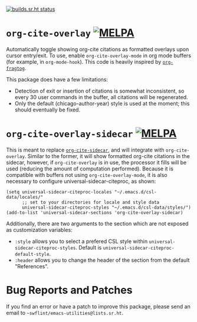 [![builds.sr.ht status](https://builds.sr.ht/~swflint/org-cite-overlay.svg)](https://builds.sr.ht/~swflint/org-cite-overlay?)

# `org-cite-overlay` [![MELPA](https://melpa.org/packages/org-cite-overlay.svg)](https://melpa.org/#/org-cite-overlay)

Automatically toggle showing org-cite citations as formatted overlays upon cursor entry/exit.
To use, enable `org-cite-overlay-mode` in org mode buffers (for example, in `org-mode-hook`).
This code is heavily inspired by [`org-fragtog`](https://github.com/io12/org-fragtog/).

This package does have a few limitations:
 - Detection of exit or insertion of citations is somewhat inconsistent, so every 30 user commands in the buffer, all citations will be regenerated.
 - Only the default (chicago-author-year) style is used at the moment; this should eventually be fixed.

# `org-cite-overlay-sidecar` [![MELPA](https://melpa.org/packages/org-cite-overlay-sidecar.svg)](https://melpa.org/#/org-cite-overlay-sidecar)

This is meant to replace [`org-cite-sidecar`](https://melpa.org/#/org-cite-sidecar), and will integrate with `org-cite-overlay`.
Similar to the former, it will show formatted org-cite citations in the sidecar, however, if `org-cite-overlay` is in use, the processor it fills will be used (reducing the amount of computation performed).
Because it is compatible with buffers not using `org-cite-overlay-mode`, it is also necessary to configure universal-sidecar-citeproc, as shown:

```elisp
(setq universal-sidecar-citeproc-locales "~/.emacs.d/csl-data/locales/"
      ;; set to your directories for locale and style data
      universal-sidecar-citeproc-styles "~/.emacs.d/csl-data/styles/")
(add-to-list 'universal-sidecar-sections 'org-cite-overlay-sidecar)
```

Additionally, there are two arguments to the section which are not
exposed as customization variables:

 - `:style` allows you to select a prefered CSL style within `universal-sidecar-citeproc-styles`.
 Default is `universal-sidecar-citeproc-default-style`.
 - `:header` allows you to change the header of the section from the default "References".

# Bug Reports and Patches

If you find an error or have a patch to improve this package, please send an email to `~swflint/emacs-utilities@lists.sr.ht`.
